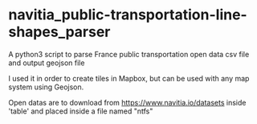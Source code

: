 # navitia_public-transportation-line-shapes_parser
A python3 script to parse France public transportation open data csv file and output geojson file

I used it in order to create tiles in Mapbox, but can be used with any map system using Geojson.

Open datas are to download from https://www.navitia.io/datasets inside 'table' and placed inside a file named "ntfs"
